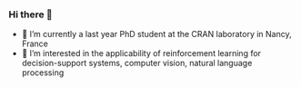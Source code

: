### Hi there 👋
- 🔭 I’m currently a last year PhD student at the CRAN laboratory in Nancy, France
- 🌱 I’m interested in the applicability of reinforcement learning for decision-support systems, computer vision, natural language processing
